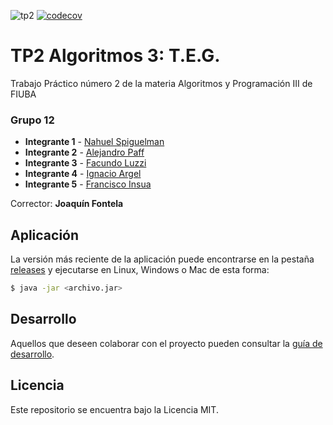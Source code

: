 ![tp2](https://github.com/nspiguleman/algo3_tp2/actions/workflows/build.yml/badge.svg) [![codecov](https://codecov.io/gh/nspiguelman/algo3_tp2/branch/master/graph/badge.svg)](https://codecov.io/gh/nspiguelman/algo3_tp2)

# TP2 Algoritmos 3: T.E.G. 

Trabajo Práctico número 2 de la materia Algoritmos y Programación III de FIUBA

### Grupo 12

* **Integrante 1** - [Nahuel Spiguelman](https://github.com/nspiguelman)
* **Integrante 2** - [Alejandro Paff](https://github.com/AlePaff)
* **Integrante 3** - [Facundo Luzzi](https://github.com/faccu01)
* **Integrante 4** - [Ignacio Argel](https://github.com/argelignacio)
* **Integrante 5** - [Francisco Insua](https://github.com/franciscoinsua-fiuba)

Corrector: **Joaquín Fontela**

## Aplicación

La versión más reciente de la aplicación puede encontrarse en la pestaña [releases](https://github.com/nspiguelman/algo3_tp2/releases/latest) y ejecutarse en Linux, Windows o Mac de esta forma:

```bash
$ java -jar <archivo.jar>
```

## Desarrollo

Aquellos que deseen colaborar con el proyecto pueden consultar la [guía de desarrollo](./docs/Desarrollo.md).

## Licencia

Este repositorio se encuentra bajo la Licencia MIT.



